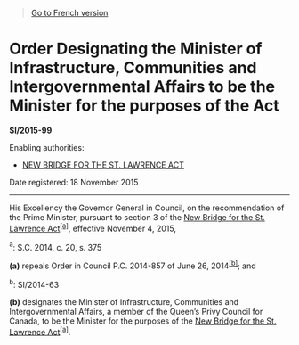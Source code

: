 > [Go to French version](/fr/Règlements/Textes%20réglementaires/2015/99.md)

# Order Designating the Minister of Infrastructure, Communities and Intergovernmental Affairs to be the Minister for the purposes of the Act

**SI/2015-99**

Enabling authorities: 
- [NEW BRIDGE FOR THE ST. LAWRENCE ACT](/en/Acts/Statutes%20of%20Canada/2014/c.%2020,%20s.%20375.md)

Date registered: 18 November 2015

----------

His Excellency the Governor General in Council, on the recommendation of the Prime Minister, pursuant to section 3 of the [New Bridge for the St. Lawrence Act](/en/Acts/Statutes%20of%20Canada/2014/c.%2020,%20s.%20375.md)<sup><a href='#fn_81000-3-859-E_hq_13947'>[a]</a></sup>, effective November 4, 2015,

<a name='fn_81000-3-859-E_hq_13947'><sup>a</sup></a>: S.C. 2014, c. 20, s. 375<br />

**(a)** repeals Order in Council P.C. 2014-857 of June 26, 2014<sup><a href='#fn_81000-3-829-e_hq_13569'>[b]</a></sup>; and

<a name='fn_81000-3-829-e_hq_13569'><sup>b</sup></a>: SI/2014-63<br />



**(b)** designates the Minister of Infrastructure, Communities and Intergovernmental Affairs, a member of the Queen’s Privy Council for Canada, to be the Minister for the purposes of the [New Bridge for the St. Lawrence Act](/en/Acts/Statutes%20of%20Canada/2014/c.%2020,%20s.%20375.md)<sup><a href='#fn_81000-3-859-E_hq_13947'>[a]</a></sup>.




